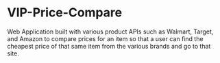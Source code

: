 # VIP-Price-Compare

Web Application built with various product APIs such as Walmart, Target, and Amazon to compare prices for an item so that a user can find the cheapest price of that same item from the various brands and go to that site.  